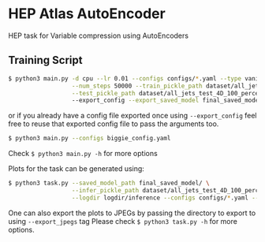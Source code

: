 # HEP Atlas AutoEncoder
HEP task for Variable compression using AutoEncoders

Training Script
----------------

```bash
$ python3 main.py -d cpu --lr 0.01 --configs configs/*.yaml --type vanilla \
                  --num_steps 50000 --train_pickle_path dataset/all_jets_train_4D_100_percent.pkl \
                  --test_pickle_path dataset/all_jets_test_4D_100_percent.pkl --logdir logdir/ 
                  --export_config --export_saved_model final_saved_model
```
or if you already have a config file exported once using `--export_config` feel free to reuse that exported config file
to pass the arguments too.
```bash
$ python3 main.py --configs biggie_config.yaml
```

Check `$ python3 main.py -h` for more options

Plots for the task can be generated using:

```bash
$ python3 task.py --saved_model_path final_saved_model/ \
                  --infer_pickle_path dataset/all_jets_test_4D_100_percent.pkl \
                  --logdir logdir/inference --configs configs/*.yaml --nbins 10
```
One can also export the plots to JPEGs by passing the directory to export to using `--export_jpegs` tag
Please check `$ python3 task.py -h` for more options.
